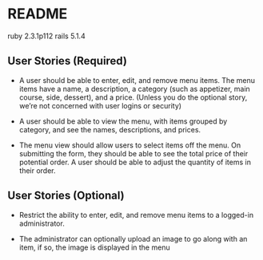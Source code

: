 # README

ruby 2.3.1p112
rails 5.1.4

## User Stories (Required)

* A user should be able to enter, edit, and remove menu items. The menu items have a name, a description, a category (such as appetizer, main course, side, dessert), and a price. (Unless you do the optional story, we’re not concerned with user logins or security)

* A user should be able to view the menu, with items grouped by category, and see the names, descriptions, and prices.

* The menu view should allow users to select items off the menu. On submitting the form, they should be able to see the total price of their potential order. A user should be able to adjust the quantity of items in their order.

## User Stories (Optional)

* Restrict the ability to enter, edit, and remove menu items to a logged-in administrator.

* The administrator can optionally upload an image to go along with an item, if so, the image is displayed in the menu
